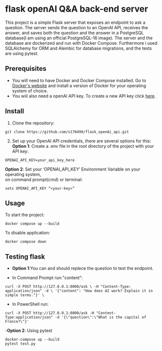 # flask openAI Q&A back-end server

This project is a simple Flask server that exposes an endpoint to ask a question. The server sends the question to an OpenAI API, receives the answer, and saves both the question and the answer in a PostgreSQL database(I am using an official PostgreSQL-16 image).
The server and the database are dockerized and run with Docker Compose.
Furthermore i used SQLAlchemy for ORM and Alembic for database migrations, and the tests are using pytest.


## Prerequisites
- You will need to have Docker and Docker Compose installed. 
Go to [Docker's website](https://docs.docker.com/get-docker/) and install a version of Docker for your operating system of choice.
- You wiil also need a openAI API key. 
To create a new API key click [here](https://beta.openai.com/account/api-keys).


## Install
1. Clone the repository:
```
git clone https://github.com/s170499/flask_openAi_api.git
```

2. Set up your OpenAI API credentials, there are several options for this:     
**Option 1**: Create a .env file in the root directory of the project with your API key:
```
OPENAI_API_KEY=your_api_key_here
```
**Option 2**:
Set your ‘OPENAI_API_KEY’ Environment Variable on your operating system,       
on command prompt(cmd) or terminal:

```
setx OPENAI_API_KEY “<your-key>”
```

## Usage
To start the project:
```
docker compose up --build
```
To disable application:
```
docker compose down
```

## Testing flask
- **Option 1**:You can and should replece the question to test the endpoint.

- In Command Prompt run:"content": 
```
curl -X POST http://127.0.0.1:8000/ask \ -H "Content-Type: application/json" -d \ '{"content": "How does AI work? Explain it in simple terms."}' \
```
- In PowerShell run:
```
curl -X POST http://127.0.0.1:8000/ask -H "Content-Type:application/json" -d '{\"question\":\"What is the capital of France?\"}'
```

-**Option 2**: Using pytest
```
docker-compose up --build
pytest test.py
```





